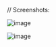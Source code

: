 // Screenshots:

![image](https://user-images.githubusercontent.com/89742020/211432014-0c250fa6-ac71-4886-abc6-9d5ab5c2c12f.png)

![image](https://user-images.githubusercontent.com/89742020/211432090-4f4cfa4a-c6e7-4469-aec8-92d47095ddd1.png)
